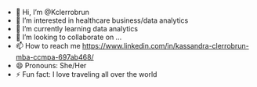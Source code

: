 - 👋 Hi, I’m @Kclerrobrun
- 👀 I’m interested in healthcare business/data analytics
- 🌱 I’m currently learning data analytics
- 💞️ I’m looking to collaborate on ...
- 📫 How to reach me https://www.linkedin.com/in/kassandra-clerrobrun-mba-ccmpa-697ab468/
- 😄 Pronouns: She/Her
- ⚡ Fun fact: I love traveling all over the world

<!---
Kclerrobrun/Kclerrobrun is a ✨ special ✨ repository because its `README.md` (this file) appears on your GitHub profile.
You can click the Preview link to take a look at your changes.
--->
